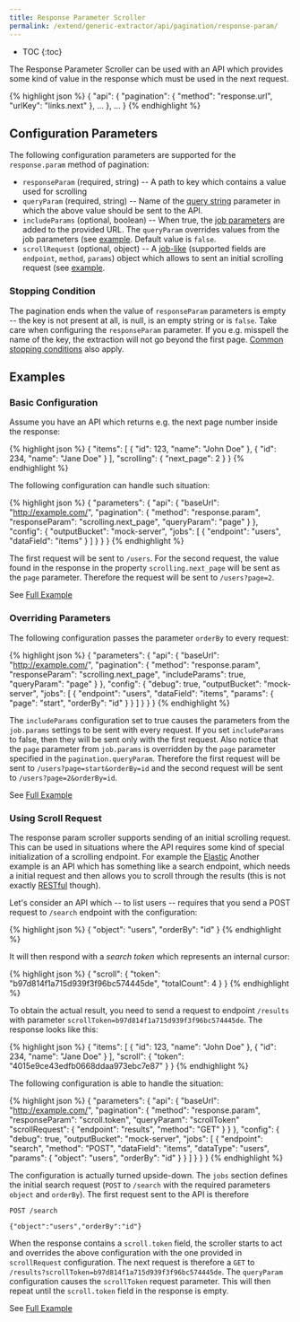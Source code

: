 ```yaml
---
title: Response Parameter Scroller
permalink: /extend/generic-extractor/api/pagination/response-param/
---
```


* TOC
{:toc}

The Response Parameter Scroller can be used with an API which provides some kind
of value in the response which must be used in the next request.

{% highlight json %}
{
    "api": {
        "pagination": {
            "method": "response.url",
            "urlKey": "links.next"
        },
        ...
    },
    ...
}
{% endhighlight %}

## Configuration Parameters
The following configuration parameters are supported for the `response.param` method of pagination:

- `responseParam` (required, string) -- A path to key which contains a value used for scrolling
- `queryParam` (required, string) -- Name of the [query string](/extend/generic-extractor/tutorial/rest/#url) parameter in which the above value should be sent to the API.
- `includeParams` (optional, boolean) -- When true, the [job parameters](/extend/generic-extractor/jobs/#request-parameters) are added to the provided URL. The `queryParam` overrides values from the job parameters (see [example](#overriding-parameters). Default value is `false`.
- `scrollRequest` (optional, object) -- A [job-like](/extend/generic-extractor/jobs/) (supported fields are `endpoint`, `method`, `params`) object which allows to sent an initial scrolling request (see [example](#using-scroll-request).

### Stopping Condition
The pagination ends when the value of `responseParam` parameters is empty -- the key is not present at all, is null,
is an empty string or is `false`. Take care when configuring the `responseParam` parameter. If you e.g. misspell the
name of the key, the extraction will not go beyond the first page. 
[Common stopping conditions](/extend/generic-extractor/api/pagination/#stopping-strategy) also apply.

## Examples

### Basic Configuration
Assume you have an API which returns e.g. the next page number inside the response:

{% highlight json %}
{
    "items": [
        {
            "id": 123,
            "name": "John Doe"
        },
        {
            "id": 234,
            "name": "Jane Doe"
        }
    ],
    "scrolling": {
        "next_page": 2
    }
}
{% endhighlight %}

The following configuration can handle such situation:

{% highlight json %}
{
    "parameters": {
        "api": {
            "baseUrl": "http://example.com/",
            "pagination": {
                "method": "response.param",
                "responseParam": "scrolling.next_page",
                "queryParam": "page"
            }
        },
        "config": {
            "outputBucket": "mock-server",
            "jobs": [
                {
                    "endpoint": "users",
                    "dataField": "items"
                }
            ]
        }
    }
}
{% endhighlight %}

The first request will be sent to `/users`. For the second request, the value found in the response 
in the property `scrolling.next_page` will be sent as the `page` parameter. Therefore the request 
will be sent to `/users?page=2`.

See [Full Example](todo:057-pagination-response-param-basic)

### Overriding Parameters
The following configuration passes the parameter `orderBy` to every request:

{% highlight json %}
{
    "parameters": {
        "api": {
            "baseUrl": "http://example.com/",
            "pagination": {
                "method": "response.param",
                "responseParam": "scrolling.next_page",
                "includeParams": true,
                "queryParam": "page"
            }
        },
        "config": {
            "debug": true,
            "outputBucket": "mock-server",
            "jobs": [
                {
                    "endpoint": "users",
                    "dataField": "items",
                    "params": {
                        "page": "start",
                        "orderBy": "id"
                    }
                }
            ]
        }
    }
}
{% endhighlight %}

The `includeParams` configuration set to true causes the parameters from the `job.params` settings to 
be sent with every request. If you set `includeParams` to false, then they will be sent only with
the first request. Also notice that the `page` parameter from `job.params` is overridden by the 
`page` parameter specified in the `pagination.queryParam`. Therefore the first request will be
sent to `/users?page=start&orderBy=id` and the second request will be sent to `/users?page=2&orderBy=id`.

See [Full Example](todo:058-pagination-response-param-override)

### Using Scroll Request
The response param scroller supports sending of an initial scrolling request. This can be used
in situations where the API requires some kind of special initialization of a scrolling endpoint.
For example the [Elastic](https://www.elastic.co/guide/en/elasticsearch/reference/5.2/search-request-scroll.html)
Another example is an API which has something like a search endpoint, which needs a initial request and
then allows you to scroll through the results (this is not exactly [RESTful](todo) though).

Let's consider an API which -- to list users -- requires that you send a POST request to
`/search` endpoint with the configuration:

{% highlight json %}
{
    "object": "users",
    "orderBy": "id"
}
{% endhighlight %}

It will then respond with a *search token* which represents an internal cursor:

{% highlight json %}
{
    "scroll": {
        "token": "b97d814f1a715d939f3f96bc574445de",
        "totalCount": 4
    }
}
{% endhighlight %}

To obtain the actual result, you need to send a request to endpoint `/results` with parameter
`scrollToken=b97d814f1a715d939f3f96bc574445de`. The response looks like this:

{% highlight json %}
{
    "items": [
        {
            "id": 123,
            "name": "John Doe"
        },
        {
            "id": 234,
            "name": "Jane Doe"
        }
    ],
    "scroll": {
        "token": "4015e9ce43edfb0668ddaa973ebc7e87"
    }
}
{% endhighlight %}

The following configuration is able to handle the situation:

{% highlight json %}
{
    "parameters": {
        "api": {
            "baseUrl": "http://example.com/",
            "pagination": {
                "method": "response.param",
                "responseParam": "scroll.token",
                "queryParam": "scrollToken"
                "scrollRequest": {
                    "endpoint": "results",
                    "method": "GET"
                }
            }
        },
        "config": {
            "debug": true,
            "outputBucket": "mock-server",
            "jobs": [
                {
                    "endpoint": "search",
                    "method": "POST",
                    "dataField": "items",
                    "dataType": "users",
                    "params": {
                        "object": "users",
                        "orderBy": "id"
                    }
                }
            ]
        }
    }
}
{% endhighlight %}

The configuration is actually turned upside-down. The `jobs` section defines the initial search request
(`POST` to `/search` with the required parameters `object` and `orderBy`). The first request sent to the API 
is therefore

    POST /search

    {"object":"users","orderBy":"id"}

When the response contains a `scroll.token` field, the scroller starts to act and overrides the above 
configuration with the one provided in `scrollRequest` configuration. The next request is therefore 
a `GET` to `/results?scrollToken=b97d814f1a715d939f3f96bc574445de`. The `queryParam` configuration
causes the `scrollToken` request parameter. This will then repeat until the `scroll.token` field in the response is empty.

See [Full Example](todo:059-pagination-response-param-scroll-request)
